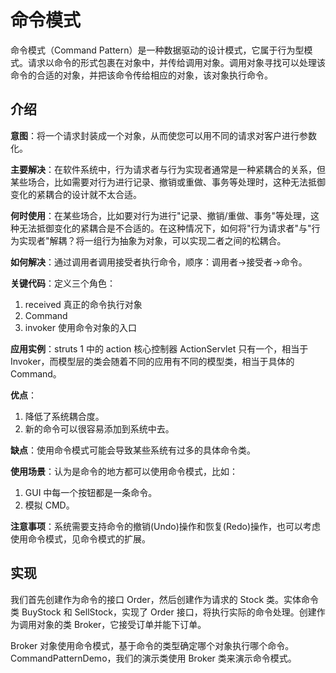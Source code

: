 # 命令模式

命令模式（Command Pattern）是一种数据驱动的设计模式，它属于行为型模式。请求以命令的形式包裹在对象中，并传给调用对象。调用对象寻找可以处理该命令的合适的对象，并把该命令传给相应的对象，该对象执行命令。

## 介绍

__意图__：将一个请求封装成一个对象，从而使您可以用不同的请求对客户进行参数化。

__主要解决__：在软件系统中，行为请求者与行为实现者通常是一种紧耦合的关系，但某些场合，比如需要对行为进行记录、撤销或重做、事务等处理时，这种无法抵御变化的紧耦合的设计就不太合适。

__何时使用__：在某些场合，比如要对行为进行"记录、撤销/重做、事务"等处理，这种无法抵御变化的紧耦合是不合适的。在这种情况下，如何将"行为请求者"与"行为实现者"解耦？将一组行为抽象为对象，可以实现二者之间的松耦合。

__如何解决__：通过调用者调用接受者执行命令，顺序：调用者→接受者→命令。

__关键代码__：定义三个角色：

1. received 真正的命令执行对象
2. Command
3. invoker 使用命令对象的入口

__应用实例__：struts 1 中的 action 核心控制器 ActionServlet 只有一个，相当于 Invoker，而模型层的类会随着不同的应用有不同的模型类，相当于具体的 Command。

__优点__：

1. 降低了系统耦合度。
2. 新的命令可以很容易添加到系统中去。

__缺点__：使用命令模式可能会导致某些系统有过多的具体命令类。

__使用场景__：认为是命令的地方都可以使用命令模式，比如：

1. GUI 中每一个按钮都是一条命令。
2. 模拟 CMD。

__注意事项__：系统需要支持命令的撤销(Undo)操作和恢复(Redo)操作，也可以考虑使用命令模式，见命令模式的扩展。

## 实现

我们首先创建作为命令的接口 Order，然后创建作为请求的 Stock 类。实体命令类 BuyStock 和 SellStock，实现了 Order 接口，将执行实际的命令处理。创建作为调用对象的类 Broker，它接受订单并能下订单。

Broker 对象使用命令模式，基于命令的类型确定哪个对象执行哪个命令。CommandPatternDemo，我们的演示类使用 Broker 类来演示命令模式。
